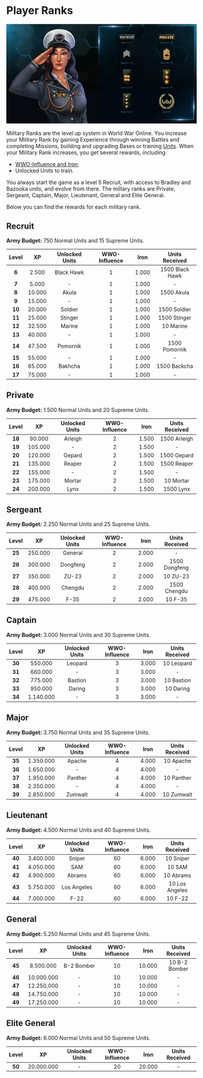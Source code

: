 # Player Ranks

![Player Ranks](../assets/images/header_ranking.webp "Player Ranks")

Military Ranks are the level up system in World War Online. You increase your Military Rank by
gaining Experience through winning Battles and completing Missions, building and upgrading Bases or
training [Units](unit-intro.md). When your Military Rank increases, you get several rewards,
including:

-   [WWO-Influence and Iron](resources.md);
-   Unlocked Units to train.

You always start the game as a level 5 Recruit, with access to Bradley and Bazooka units, and evolve
from there. The miltary ranks are Private, Sergeant, Captain, Major, Lieutenant, General and Elite
General.

Below you can find the rewards for each military rank.

## Recruit

**Army Budget:** 750 Normal Units and 15 Supreme Units.

| Level  |   XP   | Unlocked Units | WWO-Influence | Iron  | Units Received  |
| :----: | :----: | :------------: | :-----------: | :---: | :-------------: |
| **6**  | 2.500  |   Black Hawk   |       1       | 1.000 | 1500 Black Hawk |
| **7**  | 5.000  |       -        |       1       | 1.000 |        -        |
| **8**  | 10.000 |     Akula      |       1       | 1.000 |   1500 Akula    |
| **9**  | 15.000 |       -        |       1       | 1.000 |        -        |
| **10** | 20.000 |    Soldier     |       1       | 1.000 |  1500 Soldier   |
| **11** | 25.000 |    Stinger     |       1       | 1.000 |  1500 Stinger   |
| **12** | 32.500 |     Marine     |       1       | 1.000 |    10 Marine    |
| **13** | 40.000 |       -        |       1       | 1.000 |        -        |
| **14** | 47.500 |    Pomornik    |       1       | 1.000 |  1500 Pomornik  |
| **15** | 55.000 |       -        |       1       | 1.000 |        -        |
| **16** | 65.000 |    Bakhcha     |       1       | 1.000 |  1500 Backcha   |
| **17** | 75.000 |       -        |       1       | 1.000 |        -        |

## Private

**Army Budget:** 1.500 Normal Units and 20 Supreme Units.

| Level  |   XP    | Unlocked Units | WWO-Influence | Iron  | Units Received |
| :----: | :-----: | :------------: | :-----------: | :---: | :------------: |
| **18** | 90.000  |    Arleigh     |       2       | 1.500 |  1500 Arleigh  |
| **19** | 105.000 |       -        |       2       | 1.500 |       -        |
| **20** | 120.000 |     Gepard     |       2       | 1.500 |  1500 Gepard   |
| **21** | 135.000 |     Reaper     |       2       | 1.500 |  1500 Reaper   |
| **22** | 155.000 |       -        |       2       | 1.500 |       -        |
| **23** | 175.000 |     Mortar     |       2       | 1.500 |   10 Mortar    |
| **24** | 200.000 |      Lynx      |       2       | 1.500 |   1500 Lynx    |

## Sergeant

**Army Budget:** 2.250 Normal Units and 25 Supreme Units.

| Level  |   XP    | Unlocked Units | WWO-Influence | Iron  | Units Received |
| :----: | :-----: | :------------: | :-----------: | :---: | :------------: |
| **25** | 250.000 |    General     |       2       | 2.000 |       -        |
| **26** | 300.000 |    Dongfeng    |       2       | 2.000 | 1500 Dongfeng  |
| **27** | 350.000 |     ZU-23      |       2       | 2.000 |    10 ZU-23    |
| **28** | 400.000 |    Chengdu     |       2       | 2.000 |  1500 Chengdu  |
| **29** | 475.000 |      F-35      |       2       | 2.000 |    10 F-35     |

## Captain

**Army Budget:** 3.000 Normal Units and 30 Supreme Units.

| Level  |    XP     | Unlocked Units | WWO-Influence | Iron  | Units Received |
| :----: | :-------: | :------------: | :-----------: | :---: | :------------: |
| **30** |  550.000  |    Leopard     |       3       | 3.000 |   10 Leopard   |
| **31** |  660.000  |       -        |       3       | 3.000 |       -        |
| **32** |  775.000  |    Bastion     |       3       | 3.000 |   10 Bastion   |
| **33** |  950.000  |     Daring     |       3       | 3.000 |   10 Daring    |
| **34** | 1.140.000 |       -        |       3       | 3.000 |       -        |

## Major

**Army Budget:** 3.750 Normal Units and 35 Supreme Units.

| Level  |    XP     | Unlocked Units | WWO-Influence | Iron  | Units Received |
| :----: | :-------: | :------------: | :-----------: | :---: | :------------: |
| **35** | 1.350.000 |     Apache     |       4       | 4.000 |   10 Apache    |
| **36** | 1.650.000 |       -        |       4       | 4.000 |       -        |
| **37** | 1.950.000 |    Panther     |       4       | 4.000 |   10 Panther   |
| **38** | 2.350.000 |       -        |       4       | 4.000 |       -        |
| **39** | 2.850.000 |    Zumwalt     |       4       | 4.000 |   10 Zumwalt   |

## Lieutenant

**Army Budget:** 4.500 Normal Units and 40 Supreme Units.

| Level  |    XP     | Unlocked Units | WWO-Influence | Iron  | Units Received |
| :----: | :-------: | :------------: | :-----------: | :---: | :------------: |
| **40** | 3.400.000 |     Sniper     |      60       | 6.000 |   10 Sniper    |
| **41** | 4.050.000 |      SAM       |      60       | 6.000 |     10 SAM     |
| **42** | 4.900.000 |     Abrams     |      60       | 6.000 |   10 Abrams    |
| **43** | 5.750.000 |  Los Angeles   |      60       | 6.000 | 10 Los Angeles |
| **44** | 7.000.000 |      F-22      |      60       | 6.000 |    10 F-22     |

## General

**Army Budget:** 5.250 Normal Units and 45 Supreme Units.

| Level  |     XP     | Unlocked Units | WWO-Influence |  Iron  | Units Received |
| :----: | :--------: | :------------: | :-----------: | :----: | :------------: |
| **45** | 8.500.000  |   B-2 Bomber   |      10       | 10.000 | 10 B-2 Bomber  |
| **46** | 10.000.000 |       -        |      10       | 10.000 |       -        |
| **47** | 12.250.000 |       -        |      10       | 10.000 |       -        |
| **48** | 14.750.000 |       -        |      10       | 10.000 |       -        |
| **49** | 17.250.000 |       -        |      10       | 10.000 |       -        |

## Elite General

**Army Budget:** 6.000 Normal Units and 50 Supreme Units.

| Level  |     XP     | Unlocked Units | WWO-Influence |  Iron  | Units Received |
| :----: | :--------: | :------------: | :-----------: | :----: | :------------: |
| **50** | 20.000.000 |       -        |      20       | 20.000 |       -        |
